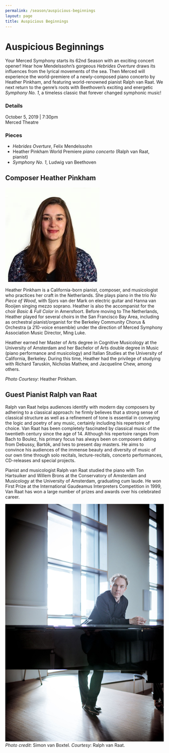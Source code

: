 ```yaml
---
permalink: /season/auspicious-beginnings
layout: page
title: Auspicious Beginnings
---
```


# Auspicious Beginnings

Your Merced Symphony starts its 62nd Season with an exciting concert opener! Hear how Mendelssohn’s gorgeous *Hebrides Overture* draws its influences from the lyrical movements of the sea. Then Merced will experience the world-premiere of a newly-composed piano concerto by Heather Pinkham, and featuring world-renowned pianist Ralph van Raat. We next return to the genre’s roots with Beethoven’s exciting and energetic *Symphony No. 1*, a timeless classic that forever changed symphonic music!

### Details
October 5, 2019 | 7:30pm<br />
Merced Theatre

### Pieces
-	*Hebrides Overture*, Felix Mendelssohn
-	Heather Pinkham World Premiere *piano concerto* (Ralph van Raat, pianist)
-	*Symphony No. 1*, Ludwig van Beethoven

## Composer Heather Pinkham

![Photograph of Heather Pinkham](/assets/images/heather-pinkham.jpg)

Heather Pinkham is a California-born pianist, composer, and musicologist who practices her craft in the Netherlands.  She plays piano in the trio *No Piece of Wood*, with Sjors van der Mark on electric guitar and Hanna van Rooijen singing mezzo soprano.  Heather is also the accompanist for the choir *Basic & Full Color* in Amersfoort.  Before moving to The Netherlands, Heather played for several choirs in the San Francisco Bay Area, including as orchestral pianist/organist for the Berkeley Community Chorus & Orchestra (a 210-voice ensemble) under the direction of Merced Symphony Association Music Director, Ming Luke.

Heather earned her Master of Arts degree in Cognitive Musicology at the University of Amsterdam and her Bachelor of Arts double degree in Music (piano performance and musicology) and Italian Studies at the University of California, Berkeley.  During this time, Heather had the privilege of studying with Richard Taruskin, Nicholas Mathew, and Jacqueline Chew, among others.

*Photo Courtesy*:  Heather Pinkham.

## Guest Pianist Ralph van Raat
Ralph van Raat helps audiences identify with modern day composers by adhering to a classical approach: he firmly believes that a strong sense of classical structure as well as a refinement of tone is essential in conveying the logic and poetry of any music, certainly including his repertoire of choice.  Van Raat has been completely fascinated by classical music of the twentieth century since the age of 14.  Although his repertoire ranges from Bach to Boulez, his primary focus has always been on composers dating from Debussy, Bartók, and Ives to present day masters.  He aims to convince his audiences of the immense beauty and diversity of music of our own time through solo recitals, lecture-recitals, concerto performances, CD-releases and special projects.

Pianist and musicologist Ralph van Raat studied the piano with Ton Hartsuiker and Willem Brons at the Conservatory of Amsterdam and Musicology at the University of Amsterdam, graduating cum laude.  He won First Prize at the International Gaudeamus Interpreters Competition in 1999, Van Raat has won a large number of prizes and awards over his celebrated career.

![Photograph of Ralph van Raat](/assets/images/ralph-van-raat.jpg)
*Photo credit*:  Simon van Boxtel. *Courtesy*:  Ralph van Raat.
